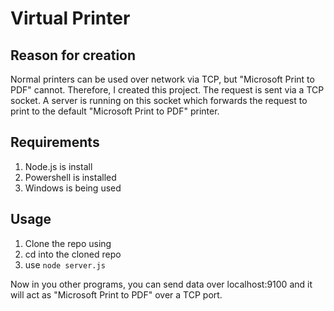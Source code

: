 # Virtual Printer

## Reason for creation

Normal printers can be used over network via TCP, but "Microsoft Print to PDF" cannot.
Therefore, I created this project. The request is sent via a TCP socket. A server is running on this socket which forwards the request to print to the default "Microsoft Print to PDF" printer.

## Requirements

1. Node.js is install
2. Powershell is installed
3. Windows is being used

## Usage

1. Clone the repo using
2. cd into the cloned repo
3. use ```node server.js```

Now in you other programs, you can send data over localhost:9100 and it will act as "Microsoft Print to PDF" over a TCP port.
